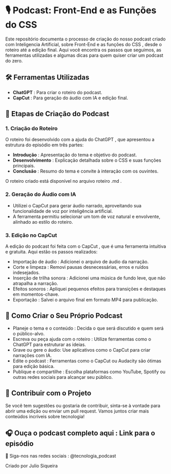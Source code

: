 # 🎙️ Podcast: Front-End e as Funções do CSS
Este repositório documenta o processo de criação do nosso podcast criado com Inteligencia Artificial, sobre Front-End e as funções do CSS , desde o roteiro até a edição final. Aqui você encontra os passos que seguimos, as ferramentas utilizadas e algumas dicas para quem quiser criar um podcast do zero.

## 🛠️ Ferramentas Utilizadas
* **ChatGPT** : Para criar o roteiro do podcast.
* **CapCut** : Para geração do áudio com IA e edição final.
## 📜 Etapas de Criação do Podcast
### 1. Criação do Roteiro
O roteiro foi desenvolvido com a ajuda do ChatGPT , que apresentou a estrutura do episódio em três partes:

* **Introdução** : Apresentação do tema e objetivo do podcast.
* **Desenvolvimento** : Explicação detalhada sobre o CSS e suas funções principais.
* **Conclusão** : Resumo do tema e convite à interação com os ouvintes.
  
O roteiro criado está disponível no arquivo roteiro .md .

### 2. Geração do Áudio com IA
* Utilizei o CapCut para gerar áudio narrado, aproveitando sua funcionalidade de voz por inteligência artificial.
* A ferramenta permitiu selecionar um tom de voz natural e envolvente, alinhado ao estilo do roteiro.
### 3. Edição no CapCut
A edição do podcast foi feita com o CapCut , que é uma ferramenta intuitiva e gratuita. Aqui estão os passos realizados:

* Importação de áudio : Adicionei o arquivo de áudio da narração.
* Corte e limpeza : Removi pausas desnecessárias, erros e ruídos indesejados.
* Inserção de trilha sonora : Adicionei uma música de fundo leve, que não atrapalha a narração.
* Efeitos sonoros : Apliquei pequenos efeitos para transições e destaques em momentos-chave.
* Exportação : Salvei o arquivo final em formato MP4 para publicação.
## 🚀 Como Criar o Seu Próprio Podcast
* Planeje o tema e o conteúdo : Decida o que será discutido e quem será o público-alvo.
* Escreva ou peça ajuda com o roteiro : Utilize ferramentas como o ChatGPT para estruturar as ideias.
* Grave ou gere  o áudio: Use aplicativos como o CapCut para criar narrações com IA.
* Edite o podcast : Ferramentas como o CapCut ou Audacity são ótimas para edição básica.
* Publique e compartilhe : Escolha plataformas como YouTube, Spotify ou outras redes sociais para alcançar seu público.

## 🤝 Contribuir com o Projeto
Se você tem sugestões ou gostaria de contribuir, sinta-se à vontade para abrir uma edição ou enviar um pull request. Vamos juntos criar mais conteúdos incríveis sobre tecnologia!

## 🎧 Ouça o podcast completo aqui : Link para o episódio
📱 Siga-nos nas redes sociais : @tecnologia_podcast

Criado por Julio Siqueira
